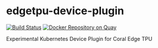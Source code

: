 # edgetpu-device-plugin

[![Build Status](https://cloud.drone.io/api/badges/judahrand/edgetpu-device-plugin/status.svg)](https://cloud.drone.io/judahrand/edgetpu-device-plugin)
[![Docker Repository on Quay](https://ghcr.io/repository/judahrand/edgetpu-device-plugin/status "Docker Repository on Quay")](https://ghcr.io/repository/judahrand/edgetpu-device-plugin)

Experimental Kubernetes Device Plugin for Coral Edge TPU
